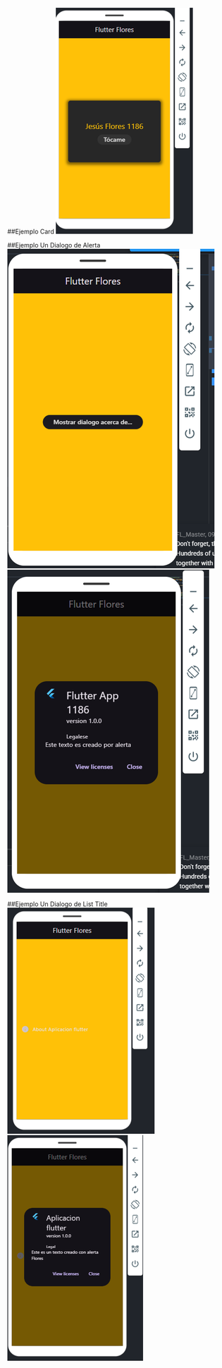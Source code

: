 ##Ejemplo Card
![la tarjeta](Card.png)

##Ejemplo Un Dialogo de Alerta
![la tarjeta](dialogo.png)
![la tarjeta](dialogor.png)

##Ejemplo Un Dialogo de List Title
![la tarjeta](listtitle.png)
![la tarjeta](listtitler.png)